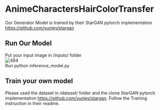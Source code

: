 # AnimeCharactersHairColorTransfer

Our Generator Model is trained by their StarGAN pytorch implementation https://github.com/yunjey/stargan

## Run Our Model
Put your input image in /inputs/ folder<br>
![484](https://user-images.githubusercontent.com/49235533/219293677-b4d1ae76-4241-4b57-bd59-095ed139e45f.JPG)
<br>
Run
        python inference_model.py

## Train your own model
Please used the dataset in /dataset/ folder and the clone StarGAN pytorch implementation https://github.com/yunjey/stargan. Follow the Training instruction in their readme.
